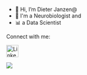- 👋 Hi, I’m Dieter Janzen@
- 🧠 I'm a Neurobiologist and
- 📊 a Data Scientist

Connect with me:

<a href="https://www.linkedin.com/in/dieterjanzen/"><img alt="LinkedIn" title="LinkedIn" height="32" width="32" src="https://raw.githubusercontent.com/peterthehan/peterthehan/master/assets/linkedin.svg"></a>
</p>

[![](https://img.shields.io/badge/linkedin-%230077B5.svg?style=for-the-badge&logo=linkedin)](https://www.linkedin.com/in/dieterjanzen)

